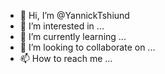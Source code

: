 - 👋 Hi, I’m @YannickTshiund
- 👀 I’m interested in ...
- 🌱 I’m currently learning ...
- 💞️ I’m looking to collaborate on ...
- 📫 How to reach me ...

<!---
YannickTshiund/YannickTshiund is a ✨ special ✨ repository because its `README.md` (this file) appears on your GitHub profile.
You can click the Preview link to take a look at your changes.
--->
